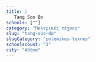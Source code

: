 ```yaml
---
title: |
   Tang Soo Do
schools: [""]
category: "Πολεμικές τέχνες"
slug: "tang-soo-do"
slugCategory: "polemikes-texnes"
schoolscount: "1"
city: "Αθήνα"
---
```



